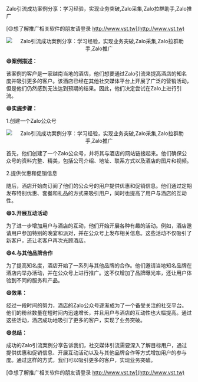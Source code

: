 Zalo引流成功案例分享：学习经验，实现业务突破,Zalo采集,Zalo拉群助手,Zalo推广

[😍想了解推广相关软件的朋友请登录 http://www.vst.tw](http://www.vst.tw)

 <center><img src="https://vst.tw/MP4/tuiguang/png/0.png" alt="Zalo引流成功案例分享：学习经验，实现业务突破,Zalo采集,Zalo拉群助手,Zalo推广"></center>

**😄案例描述：**

该案例的客户是一家越南当地的酒店，他们想要通过Zalo引流来提高酒店的知名度并吸引更多的客户。该酒店已经在其他社交媒体平台上开展了广泛的营销活动，但是他们仍然感到无法达到预期的结果。因此，他们决定尝试在Zalo上进行引流。

**😄实施步骤：**

1.创建一个Zalo公众号

 <center><img src="https://vst.tw/MP4/tuiguang/png/1.png" alt="Zalo引流成功案例分享：学习经验，实现业务突破,Zalo采集,Zalo拉群助手,Zalo推广"></center>

首先，他们创建了一个Zalo公众号，并将其与酒店的网站链接起来。他们确保公众号的资料完整、精美，包括公司介绍、地址、联系方式以及酒店的图片和视频。

2.提供优惠和促销信息

随后，酒店开始向订阅了他们的公众号的用户提供优惠和促销信息。他们通过定期发布特别优惠、套餐和礼品的方式来吸引用户，同时也提高了用户与酒店的互动性。

**😄3.开展互动活动**

为了进一步增加用户与酒店的互动，他们开始开展各种有趣的活动。例如，酒店邀请用户参加特别的晚宴和派对，并在公众号上发布相关信息。这些活动不仅吸引了新客户，还让老客户再次光顾酒店。

**😄4.与其他品牌合作**

为了提高知名度，酒店开始了一系列与其他品牌的合作。他们邀请当地知名品牌在酒店内举办活动，并在公众号上进行推广。这不仅增加了品牌曝光率，还让用户体验到不同的服务和产品。

**😄效果：**

经过一段时间的努力，酒店的Zalo公众号逐渐成为了一个备受关注的社交平台。他们的粉丝数量在短时间内迅速增长，并且用户与酒店的互动性也大幅提高。通过这些活动，酒店成功地吸引了更多的客户，实现了业务突破。

**😄总结：**

成功的Zalo引流案例分享告诉我们，社交媒体引流需要深入了解目标用户，通过提供优惠和促销信息、开展互动活动以及与其他品牌合作等方式增加用户的参与度。通过这样的方式，我们可以吸引更多的客户，实现业务突破。

[😍想了解推广相关软件的朋友请登录 http://www.vst.tw](http://www.vst.tw)



